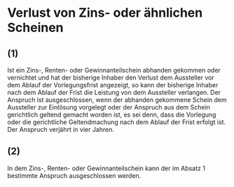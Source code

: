 # Verlust von Zins- oder ähnlichen Scheinen



## (1)

 Ist ein Zins-, Renten- oder Gewinnanteilschein abhanden gekommen oder vernichtet und hat der bisherige Inhaber den Verlust dem Aussteller vor dem Ablauf der Vorlegungsfrist angezeigt, so kann der bisherige Inhaber nach dem Ablauf der Frist die Leistung von dem Aussteller verlangen. Der Anspruch ist ausgeschlossen, wenn der abhanden gekommene Schein dem Aussteller zur Einlösung vorgelegt oder der Anspruch aus dem Schein gerichtlich geltend gemacht worden ist, es sei denn, dass die Vorlegung oder die gerichtliche Geltendmachung nach dem Ablauf der Frist erfolgt ist. Der Anspruch verjährt in vier Jahren.

## (2)

 In dem Zins-, Renten- oder Gewinnanteilschein kann der im Absatz 1 bestimmte Anspruch ausgeschlossen werden. 

